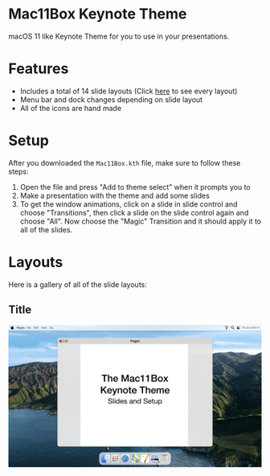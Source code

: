 # Mac11Box Keynote Theme
macOS 11 like Keynote Theme for you to use in your presentations.

# Features
- Includes a total of 14 slide layouts (Click [here](#Layouts) to see every layout)
- Menu bar and dock changes depending on slide layout
- All of the icons are hand made

# Setup
After you downloaded the `Mac11Box.kth` file, make sure to follow these steps:
<ol>
  <li>Open the file and press "Add to theme select" when it prompts you to</li>
  <li>Make a presentation with the theme and add some slides</li>
  <li>To get the window animations, click on a slide in slide control and choose "Transitions", then click a slide on the slide control again and choose "All". Now choose the "Magic" Transition and it should apply it to all of the slides.</li>
</ol>

# Layouts
Here is a gallery of all of the slide layouts:

## Title
![Picture of the "Title" Layout](/assets/Title.jpeg)

